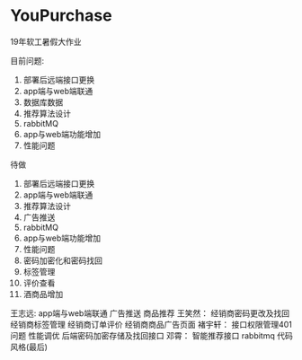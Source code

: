 # YouPurchase
19年软工暑假大作业

目前问题:

1. 部署后远端接口更换
2. app端与web端联通
3. 数据库数据
4. 推荐算法设计
5. rabbitMQ
6. app与web端功能增加
7. 性能问题

待做 
1. 部署后远端接口更换 
2. app端与web端联通 
3. 推荐算法设计 
4. 广告推送 
5. rabbitMQ 
6. app与web端功能增加
7. 性能问题 
8. 密码加密化和密码找回 
9. 标签管理 
10. 评价查看 
11. 酒商品增加

王志远: app端与web端联通 广告推送 商品推荐 
王笑然： 经销商密码更改及找回 经销商标签管理 经销商订单评价 经销商商品广告页面 
褚宇轩： 接口权限管理401问题 性能调优 后端密码加密存储及找回接口 
邓霄： 智能推荐接口 rabbitmq 代码风格(最后)